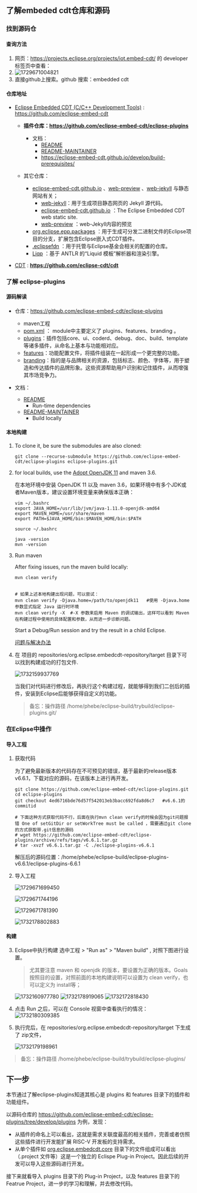 ## 了解embeded cdt仓库和源码

### 找到源码仓

#### 查询方法

1. 网页：https://projects.eclipse.org/projects/iot.embed-cdt/  的 developer 标签页中查看：
2. ![1729671004821](image/1729671004821.png)
3. 直接github上搜索。github 搜索：embedded cdt

#### 仓库地址

* [Eclipse Embedded CDT (C/C++ Development Tools)](https://github.com/eclipse-embed-cdt) : https://github.com/eclipse-embed-cdt

  * **插件仓库：https://github.com/eclipse-embed-cdt/eclipse-plugins**

    * 文档：
      - [README](https://github.com/eclipse-embed-cdt/eclipse-plugins/blob/develop/README.md)
      - [README-MAINTAINER](https://github.com/eclipse-embed-cdt/eclipse-plugins/blob/develop/README-MAINTAINER.md)
      - https://eclipse-embed-cdt.github.io/develop/build-prerequisites/
  * 其它仓库：

    * [eclipse-embed-cdt.github.io](https://github.com/eclipse-embed-cdt/eclipse-embed-cdt.github.io) 、[web-preview](https://github.com/eclipse-embed-cdt/web-preview) 、[web-jekyll](https://github.com/eclipse-embed-cdt/web-jekyll)  与静态网站有关；
      * [web-jekyll](https://github.com/eclipse-embed-cdt/web-jekyll)：用于生成项目静态网页的 Jekyll 源代码。
      * [eclipse-embed-cdt.github.io](https://github.com/eclipse-embed-cdt/eclipse-embed-cdt.github.io) ：The Eclipse Embedded CDT web static site.
      * [web-preview](https://github.com/eclipse-embed-cdt/web-preview) ：web-Jekyll内容的预览
    * [org.eclipse.epp.packages](https://github.com/eclipse-embed-cdt/org.eclipse.epp.packages) ：用于生成可分发二进制文件的Eclipse项目的分支，扩展包含Eclipse嵌入式CDT插件。
    * [.eclipsefdn](https://github.com/eclipse-embed-cdt/.eclipsefdn) ：用于托管与Eclipse基金会相关的配置的仓库。
    * [Liqp](https://github.com/eclipse-embed-cdt/Liqp) ：基于 ANTLR 的“Liquid 模板”解析器和渲染引擎。
* [CDT](https://github.com/eclipse-cdt/cdt) : **https://github.com/eclipse-cdt/cdt**

### 了解 eclipse-plugins

#### 源码解读

- 仓库：https://github.com/eclipse-embed-cdt/eclipse-plugins

  - maven工程
  - [pom.xml](https://github.com/eclipse-embed-cdt/eclipse-plugins/blob/develop/pom.xml "pom.xml") ： module中主要定义了 plugins、features、branding 。
  - [plugins](https://github.com/eclipse-embed-cdt/eclipse-plugins/tree/develop/plugins)：插件包括core、ui、coderd、debug、doc、build、template等诸多插件，从命名上基本与功能相对应。
  - [features](https://github.com/eclipse-embed-cdt/eclipse-plugins/tree/develop/features "features")：功能配置文件，将插件组装在一起形成一个更完整的功能。
  - [branding](https://github.com/eclipse-embed-cdt/eclipse-plugins/tree/develop/branding "branding")：指的是与品牌相关的资源，包括标志、颜色、字体等，用于塑造和传达插件的品牌形象。这些资源帮助用户识别和记住插件，从而增强其市场竞争力。
- 文档：

  - [README](https://github.com/eclipse-embed-cdt/eclipse-plugins/blob/develop/README.md)
    - Run-time dependencies
  - [README-MAINTAINER](https://github.com/eclipse-embed-cdt/eclipse-plugins/blob/develop/README-MAINTAINER.md)
    - Build locally

#### 本地构建

1. To clone it, be sure the submodules are also cloned:

   ```
   git clone --recurse-submodule https://github.com/eclipse-embed-cdt/eclipse-plugins eclipse-plugins.git
   ```
2. for local builds, use the [Adopt OpenJDK 11](https://adoptopenjdk.net/) and maven 3.6.

   在本地环境中安装 OpenJDK 11 以及 maven 3.6，如果环境中有多个JDK或者Maven版本，建议设置环境变量来确保版本正确：

   ```
   vim ~/.bashrc
   export JAVA_HOME=/usr/lib/jvm/java-1.11.0-openjdk-amd64
   export MAVEN_HOME=/usr/share/maven
   export PATH=$JAVA_HOME/bin:$MAVEN_HOME/bin:$PATH

   source ~/.bashrc

   java -version
   mvn -version
   ```
3. Run maven

   After fixing issues, run the maven build locally:

   ```shell
   mvn clean verify


   # 如果上述本地构建出现问题，可以尝试：
   mvn clean verify -Djava.home=/path/to/openjdk11   #使用 -Djava.home 参数显式指定 Java 运行时环境
   mvn clean verify -X  #-X 参数来启用 Maven 的调试输出，这样可以看到 Maven 在构建过程中使用的具体配置和参数，从而进一步诊断问题。
   ```

   Start a Debug/Run session and try the result in a child Eclipse.

   [问题与解决办法](./mvnclean.md)
4. 在 项目的 repositories/org.eclipse.embedcdt-repository/target  目录下可以找到构建成功的打包文件.

   ![1732159937769](image/1732159937769.png)

   当我们对代码进行修改后，再执行这个构建过程，就能够得到我们二创后的插件，安装到Eclipse后能够获得自定义的功能。

   > 备忘：操作路径 /home/phebe/eclipse-build/trybuild/eclipse-plugins.git/
   >

### 在Eclipse中操作

#### 导入工程

1. 获取代码

   为了避免最新版本的代码存在不可预见的错误，基于最新的release版本 v6.6.1，下载对应的源码，在该版本上进行再开发。

   ```
   git clone https://github.com/eclipse-embed-cdt/eclipse-plugins.git
   cd eclipse-plugins
   git checkout 4ed6716bde76d57f542013eb3bacc692fda8d6c7   #v6.6.1的commitid

   # 下面这种方式获取代码不行，后面在执行mvn clean verify的时候会因为git问题报错 One of setGitDir or setWorkTree must be called ，需要通过git clone的方式获取带.git信息的源码
   # wget https://github.com/eclipse-embed-cdt/eclipse-plugins/archive/refs/tags/v6.6.1.tar.gz
   # tar -xvzf v6.6.1.tar.gz -C ./eclipse-plugins-v6.6.1
   ```

   解压后的源码位置：/home/phebe/eclipse-build/eclipse-plugins-v6.6.1/eclipse-plugins-6.6.1
2. 导入工程

   ![1729671699450](image/1729671699450.png)

   ![1729671744196](image/1729671744196.png)

   ![1729671781390](image/1729671781390.png)

   ![1732178802883](image/1732178802883.png)

#### 构建
3. Eclipse中执行构建
   选中工程 > "Run as" > "Maven build" , 对照下图进行设置。

    > 尤其要注意 maven 和 openjdk 的版本，要设置为正确的版本。Goals 按照目的设置，对照前面的本地构建说明可以设置为 clean verify，也可以定义为 install等；

    ![1732160977780](image/1732160977780.png)
    ![1732178919065](image/1732178919065.png)
    ![1732172818430](image/1732172818430.png)

4. 点击 Run 之后，可以在 Console 视窗中查看执行的情况：
    ![1732180309385](image/1732180309385.png)

5. 执行完后，在 repositories/org.eclipse.embedcdt-repository/target 下生成了 zip文件，

    ![1732179198961](image/1732179198961.png)

> 备忘：操作路径  /home/phebe/eclipse-build/trybuild/eclipse-plugins/

## 下一步

本节通过了解eclipse-plugins知道其核心是 plugins 和 features 目录下的插件和功能组件。

以源码仓库的 https://github.com/eclipse-embed-cdt/eclipse-plugins/tree/develop/plugins 为例，发现：

- 从插件的命名上可以看出，这就是需求关联度最高的相关插件，完善或者仿照这些插件进行开发能扩展 RISC-V 开发板的支持需求。
- 从单个插件如 [org.eclipse.embedcdt.core](https://github.com/eclipse-embed-cdt/eclipse-plugins/tree/develop/plugins/org.eclipse.embedcdt.core) 目录下的文件组成可以看出（.project 文件等）这是一个独立的 Eclispe Plug-in Project。因此后续的开发可以导入这些源码进行开发。

接下来就看导入 plugins 目录下的 Plug-in Project，以及 features 目录下的 Featrue Project，进一步的学习和理解，并去修改代码。
